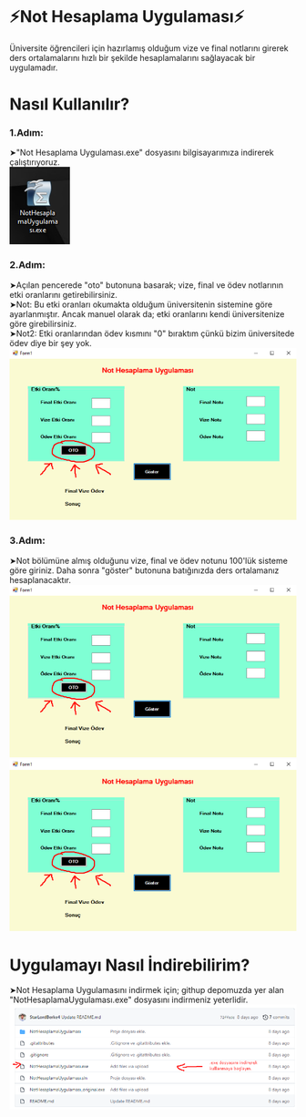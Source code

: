 # ⚡Not Hesaplama Uygulaması⚡
Üniversite öğrencileri için hazırlamış olduğum vize ve final notlarını girerek ders ortalamalarını hızlı bir şekilde hesaplamalarını sağlayacak bir uygulamadır.

# Nasıl Kullanılır?
### 1.Adım:
➤"Not Hesaplama Uygulaması.exe" dosyasını bilgisayarımıza indirerek çalıştırıyoruz.
<br>
![image](https://github.com/StarLordBerke4/Not-Hesaplama-Uygulamasi/blob/master/1.png)
<br>
### 2.Adım:
➤Açılan pencerede "oto" butonuna basarak; vize, final ve ödev notlarının etki oranlarını getirebilirsiniz. 
<br>
➤Not: Bu etki oranları okumakta olduğum üniversitenin sistemine göre ayarlanmıştır. Ancak manuel olarak da; etki oranlarını kendi üniversitenize göre girebilirsiniz.
<br>
➤Not2: Etki oranlarından ödev kısmını "0" bıraktım çünkü bizim üniversitede ödev diye bir şey yok.
<br>
![image](https://github.com/StarLordBerke4/Not-Hesaplama-Uygulamasi/blob/master/3.png)
<br>
### 3.Adım:
➤Not bölümüne almış olduğunu vize, final ve ödev notunu 100'lük sisteme göre giriniz. Daha sonra "göster" butonuna batığınızda ders ortalamanız hesaplanacaktır.
<br>
![image](https://github.com/StarLordBerke4/Not-Hesaplama-Uygulamasi/blob/master/3.png)
<br>
![image](https://github.com/StarLordBerke4/Not-Hesaplama-Uygulamasi/blob/master/3.png)

# Uygulamayı Nasıl İndirebilirim?
➤Not Hesaplama Uygulamasını indirmek için; githup depomuzda yer alan "NotHesaplamaUygulaması.exe" dosyasını indirmeniz yeterlidir.
<br>
![image](https://github.com/StarLordBerke4/Not-Hesaplama-Uygulamasi/blob/master/6.png)
